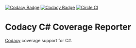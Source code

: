 [![Codacy Badge](https://api.codacy.com/project/badge/grade/7fa3e35ef9304e82a8103e6d0be9344b)](https://www.codacy.com/app/Codacy/csharp-codacy-coverage)
[![Codacy Badge](https://api.codacy.com/project/badge/coverage/7fa3e35ef9304e82a8103e6d0be9344b)](https://www.codacy.com/app/Codacy/csharp-codacy-coverage)
[![Circle CI](https://circleci.com/gh/codacy/csharp-codacy-coverage.svg?style=shield&circle-token=:circle-token)](https://circleci.com/gh/codacy/csharp-codacy-coverage)

# Codacy C# Coverage Reporter

[Codacy](https://codacy.com/) coverage support for C#.
